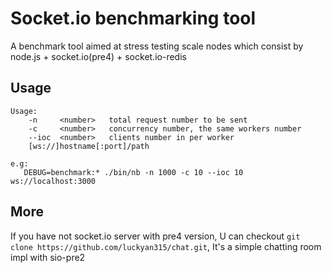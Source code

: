 Socket.io benchmarking tool
=============

A benchmark tool aimed at stress testing scale nodes which consist by node.js + socket.io(pre4) + socket.io-redis

## Usage
```script
Usage:
    -n     <number>   total request number to be sent
    -c     <number>   concurrency number, the same workers number
    --ioc  <number>   clients number in per worker
    [ws://]hostname[:port]/path

e.g:
   DEBUG=benchmark:* ./bin/nb -n 1000 -c 10 --ioc 10 ws://localhost:3000
```

## More

If you have not socket.io server with pre4 version,
U can checkout `git clone https://github.com/luckyan315/chat.git`,
It's a simple chatting room impl with sio-pre2
